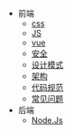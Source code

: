 * 前端
  - [css](/src/views/css/index.md)
  - [JS](/src/views/js/js.md)
  - [vue](/src/views/js/vue.md)
  - [安全](/src/views/security/index.md)
  - [设计模式](/src/views/js/JSDesignPattern.md)
  - [架构](/src/views/architecture/index.md)
  - [代码规范](/src/views/specification/index.md)
  - [常见问题](/src/views/question/index.md)
* 后端
  - [Node.Js](/src/views/node/index.md)
